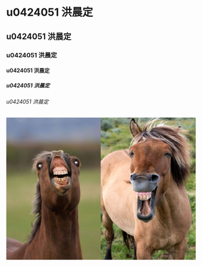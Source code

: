 # u0424051 洪晨定
## u0424051 洪晨定
### u0424051 洪晨定
#### u0424051 洪晨定
##### u0424051 洪晨定
###### u0424051 洪晨定

![](1101.jpg)
